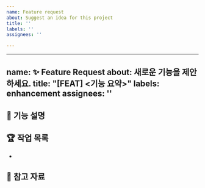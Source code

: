 ```yaml
---
name: Feature request
about: Suggest an idea for this project
title: ''
labels: ''
assignees: ''

---
```


---
name: ✨ Feature Request
about: 새로운 기능을 제안하세요.
title: "[FEAT] <기능 요약>"
labels: enhancement
assignees: ''
---

<!-- 이슈이름은 '[컨벤션] 기능이름' 으로 통일해주세요.
 ex. [FEAT] searchPublicCourse -->

<!-- 라벨 라벨로 담당자를 표시
 ex. Hoyoung027 -->

<!-- assignees은 자기 자신에 해당하는지 팀에 해당하는지에 따라 작성 -->

## 🚀 기능 설명
<!-- 어떤 기능이 필요한지 설명해주세요. -->


## 🏆 작업 목록
<!-- 이 기능이 추가되면 어떤 이점이 있나요? -->
-

## 🔗 참고 자료
<!-- 참고한 자료가 있나요? -->
